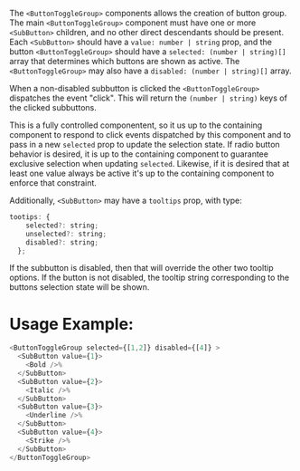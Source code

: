 The `<ButtonToggleGroup>` components allows the creation of button group. The main `<ButtonToggleGroup>` component must have one or more `<SubButton>` children, and no other direct descendants should be present. Each `<SubButton>` should have a `value: number | string` prop, and the button `<ButtonToggleGroup>` should have a `selected: (number | string)[]` array that determines which buttons are shown as active. The `<ButtonToggleGroup>` may also have a `disabled: (number | string)[]` array.

When a non-disabled subbutton is clicked the `<ButtonToggleGroup>` dispatches the event "click". This will return the `(number | string)` keys of the clicked subbuttons.

This is a fully controlled componentent, so it us up to the containing component to respond to click events dispatched by this component and to pass in a new `selected` prop to update the selection state. If radio button behavior is desired, it is up to the containing component to guarantee exclusive selection when updating `selected`. Likewise, if it is desired that at least one value always be active it's up to the containing component to enforce that constraint.

Additionally, `<SubButton>` may have a `tooltips` prop, with type:

``` javascript
tootips: {
    selected?: string;
    unselected?: string;
    disabled?: string;
  };
```
If the subbutton is disabled, then that will override the other two tooltip options. If  the button is not disabled, the tooltip string corresponding to the buttons selection state will be shown.

# Usage Example:

```javascript
<ButtonToggleGroup selected={[1,2]} disabled={[4]} >
  <SubButton value={1}>
    <Bold />%
  </SubButton>
  <SubButton value={2}>
    <Italic />%
  </SubButton>
  <SubButton value={3}>
    <Underline />%
  </SubButton>
  <SubButton value={4}>
    <Strike />%
  </SubButton>
</ButtonToggleGroup>
```



